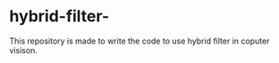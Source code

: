 # hybrid-filter-
This repository is made to write the code to use hybrid filter in coputer visison. 
